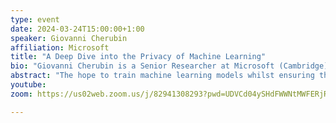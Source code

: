 ```yaml
---
type: event
date: 2024-03-24T15:00:00+1:00
speaker: Giovanni Cherubin
affiliation: Microsoft
title: "A Deep Dive into the Privacy of Machine Learning"
bio: "Giovanni Cherubin is a Senior Researcher at Microsoft (Cambridge) working with the Microsoft Response Centre (MSRC). Before joining Microsoft, he held research positions at the Alan Turing Institute and EPFL, and he obtained a PhD in Machine Learning and Cyber Security from Royal Holloway University of London. His research focuses on privacy and security properties of machine learning models, and on the theoretical/empirical study of their information leakage. He also works on reliable machine learning tools, such as distribution-free uncertainty estimation for machine learning (e.g., Conformal Prediction). Some of his work on security and machine learning has been recognised with best student paper awards (SLDS15, PETS17), distinguished paper (USENIX22), and with a USENIX Internet Defense Prize (2022)."
abstract: "The hope to train machine learning models whilst ensuring the privacy of their training data is well within reach, but it requires good care. To succeed, one needs to carefully analyse how and where they plan to deploy the model, and decide which threats are worrisome for the particular application (threat modelling). Luckily, >20 years of research in the area can help a lot in this endeavour. This talk gives an introduction to privacy preserving machine learning (PPML). We will look at the basic threats against the private training data of a machine learning model, at what defence mechanisms researchers devised to counter them, and what are the research opportunities for the future."
youtube: 
zoom: https://us02web.zoom.us/j/82941308293?pwd=UDVCd04ySHdFWWNtMWFERjRkdThzdz09

---
```

